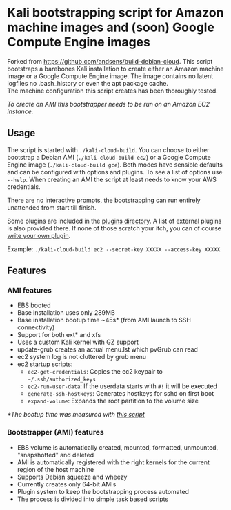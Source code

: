 # Kali bootstrapping script for Amazon machine images and (soon) Google Compute Engine images #

Forked from https://github.com/andsens/build-debian-cloud. This script bootstraps a barebones Kali installation to create either
an Amazon machine image or a Google Compute Engine image.
The image contains no latent logfiles no .bash\_history or even the apt package cache.  
The machine configuration this script creates has been thoroughly tested.

*To create an AMI this bootstrapper needs to be run on an Amazon EC2 instance.*

## Usage ##

The script is started with ``./kali-cloud-build``.
You can choose to either bootstrap a Debian AMI (``./kali-cloud-build ec2``)
or a Google Compute Engine image (``./kali-cloud-build gce``).
Both modes have sensible defaults and can be configured with options and plugins.
To see a list of options use ``--help``.
When creating an AMI the script at least needs to know your AWS credentials.

There are no interactive prompts, the bootstrapping can run entirely unattended
from start till finish.

Some plugins are included in the [plugins directory](https://github.com/offensive-security/build-kali-cloud/tree/master/plugins).
A list of external plugins is also provided there. If none of those scratch
your itch, you can of course [write your own plugin](https://github.com/offensive-security/build-kali-cloud/blob/master/plugins/HOWTO.md).

Example:
  ``./kali-cloud-build ec2 --secret-key XXXXX --access-key XXXXX``

## Features ##

### AMI features ###

* EBS booted
* Base installation uses only 289MB
* Base installation bootup time ~45s* (from AMI launch to SSH connectivity)
* Support for both ext* and xfs
* Uses a custom Kali kernel with GZ support
* update-grub creates an actual menu.lst which pvGrub can read
* ec2 system log is not cluttered by grub menu
* ec2 startup scripts:
  * `ec2-get-credentials`: Copies the ec2 keypair to `~/.ssh/authorized_keys`
  * `ec2-run-user-data`: If the userdata starts with `#!` it will be executed
  * `generate-ssh-hostkeys`: Generates hostkeys for sshd on first boot
  * `expand-volume`: Expands the root partition to the volume size

*\*The bootup time was measured with [this script](https://gist.github.com/3813743)*

### Bootstrapper (AMI) features ###

* EBS volume is automatically created, mounted, formatted, unmounted, "snapshotted" and deleted
* AMI is automatically registered with the right kernels for the current region of the host machine
* Supports Debian squeeze and wheezy
* Currently creates only 64-bit AMIs
* Plugin system to keep the bootstrapping process automated
* The process is divided into simple task based scripts
